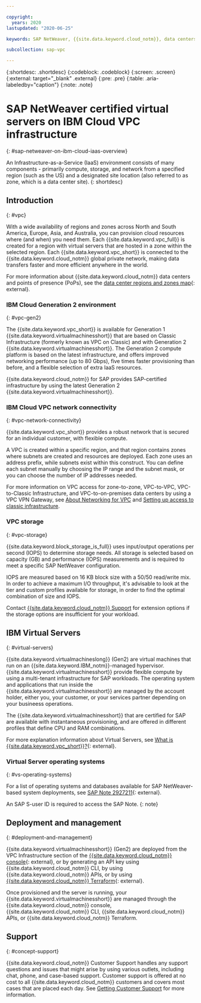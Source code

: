 ```yaml
---

copyright:
  years: 2020
lastupdated: "2020-06-25"

keywords: SAP NetWeaver, {{site.data.keyword.cloud_notm}}, data centers, {{site.data.keyword.baremetal_short}}, deployment, VLANs, SAP Certified, database

subcollection: sap-vpc

---
```


{:shortdesc: .shortdesc}
{:codeblock: .codeblock}
{:screen: .screen}
{:external: target="_blank" .external}
{:pre: .pre}
{:table: .aria-labeledby="caption"}
{:note: .note}

# SAP NetWeaver certified virtual servers on IBM Cloud VPC infrastructure
{: #sap-netweaver-on-ibm-cloud-iaas-overview}

An Infrastructure-as-a-Service (IaaS) environment consists of many components - primarily compute, storage, and network from a specified region (such as the US) and a designated site location (also referred to as zone, which is a data center site).
{: shortdesc}


## Introduction
{: #vpc}

With a wide availability of regions and zones across North and South America, Europe, Asia, and Australia, you can provision cloud resources where (and when) you need them. Each {{site.data.keyword.vpc_full}} is created for a region with virtual servers that are hosted in a zone within the selected region. Each {{site.data.keyword.vpc_short}} is connected to the {{site.data.keyword.cloud_notm}} global private network, making data transfers faster and more efficient anywhere in the world.

For more information about {{site.data.keyword.cloud_notm}} data centers and points of presence (PoPs), see the [data center regions and zones map](https://www.ibm.com/cloud/data-centers/#datacentermap){: external}.

### IBM Cloud Generation 2 environment
{: #vpc-gen2}

The {{site.data.keyword.vpc_short}} is available for Generation 1 {{site.data.keyword.virtualmachinesshort}} that are based on Classic Infrastructure (formerly known as VPC on Classic) and with Generation 2 {{site.data.keyword.virtualmachinesshort}}. The Generation 2 compute platform is based on the latest infrastructure, and offers improved networking performance (up to 80 Gbps), five times faster provisioning than before, and a flexible selection of extra IaaS resources.

{{site.data.keyword.cloud_notm}} for SAP provides SAP-certified infrastructure by using the latest Generation 2 {{site.data.keyword.virtualmachinesshort}}.

### IBM Cloud VPC network connectivity
{: #vpc-network-connectivity}

{{site.data.keyword.vpc_short}} provides a robust network that is secured for an individual customer, with flexible compute.

A VPC is created within a specific region, and that region contains zones where subnets are created and resources are deployed. Each zone uses an address prefix, while subnets exist within this construct. You can define each subnet manually by choosing the IP range and the subnet mask, or you can choose the number of IP addresses needed.

For more information on VPC access for zone-to-zone, VPC-to-VPC, VPC-to-Classic Infrastructure, and VPC-to-on-premises data centers by using a VPC VPN Gateway, see [About Networking for VPC](/docs/vpc?topic=vpc-about-networking-for-vpc) and [Setting up access to classic infrastructure](/docs/vpc?topic=vpc-setting-up-access-to-classic-infrastructure).


### VPC storage
{: #vpc-storage}

{{site.data.keyword.block_storage_is_full}} uses input/output operations per second (IOPS) to determine storage needs. All storage is selected based on capacity (GB) and performance (IOPS) measurements and is required to meet a specific SAP NetWeaver configuration.

IOPS are measured based on 16 KB block size with a 50/50 read/write mix. In order to achieve a maximum I/O throughput, it's advisable to look at the tier and custom profiles available for storage, in order to find the optimal combination of size and IOPS.

Contact [{{site.data.keyword.cloud_notm}} Support](/docs/get-support?topic=get-support-using-avatar#getting-customer-support) for extension options if the storage options are insufficient for your workload.


## IBM Virtual Servers
{: #virtual-servers}

{{site.data.keyword.virtualmachineslong}} (Gen2) are virtual machines that run on an {{site.data.keyword.IBM_notm}}-managed hypervisor. {{site.data.keyword.virtualmachinesshort}} provide flexible compute by using a multi-tenant infrastructure for SAP workloads. The operating system and applications that run inside the {{site.data.keyword.virtualmachinesshort}} are managed by the account holder, either you, your customer, or your services partner depending on your busineess operations.

The {{site.data.keyword.virtualmachinesshort}} that are certified for SAP are available with instantaneous provisioning, and are offered in different profiles that define CPU and RAM combinations.

For more explanation information about Virtual Servers, see [What is {{site.data.keyword.vpc_short}}?](https://www.ibm.com/cloud/learn/vpc){: external}.

### Virtual Server operating systems
{: #vs-operating-systems}

For a list of operating systems and databases available for SAP NetWeaver-based system deployments, see [SAP Note 2927211](https://launchpad.support.sap.com/#/notes/2927211){: external}.

  An SAP S-user ID is required to access the SAP Note.
  {: note}

## Deployment and management
{: #deployment-and-management}

{{site.data.keyword.virtualmachinesshort}} (Gen2) are deployed from the VPC Infrastructure section of the [{{site.data.keyword.cloud_notm}} console](https://cloud.ibm.com/login){: external}, or by generating an API key using {{site.data.keyword.cloud_notm}} CLI, by using {{site.data.keyword.cloud_notm}} APIs, or by using [{{site.data.keyword.cloud_notm}} Terraform](https://ibm-cloud.github.io/tf-ibm-docs/index.html){: external}.

Once provisioned and the server is running, your {{site.data.keyword.virtualmachinesshort}} are managed through the {{site.data.keyword.cloud_notm}} console, {{site.data.keyword.cloud_notm}} CLI, {{site.data.keyword.cloud_notm}} APIs, or {{site.data.keyword.cloud_notm}} Terraform.

## Support
{: #concept-support}

{{site.data.keyword.cloud_notm}} Customer Support handles any support questions and issues that might arise by using various outlets, including chat, phone, and case-based support. Customer support is offered at no cost to all {{site.data.keyword.cloud_notm}} customers and covers most cases that are placed each day. See [Getting Customer Support](/docs/get-support?topic=get-support-using-avatar#getting-customer-support) for more information.
